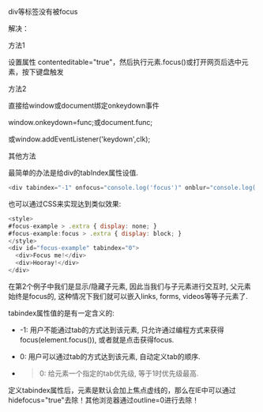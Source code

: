 div等标签没有被focus

解决：

方法1

设置属性 contenteditable="true"，然后执行元素.focus()或打开网页后选中元素，按下键盘触发

方法2

直接给window或document绑定onkeydown事件

window.onkeydown=func;或document.func;

或window.addEventListener('keydown',clk);





其他方法



最简单的办法是给div的tabIndex属性设值.

```javascript
<div tabindex="-1" onfocus="console.log('focus')" onblur="console.log('blur')">Focus me</div>
```



也可以通过CSS来实现达到类似效果:

```javascript
<style>
#focus-example > .extra { display: none; }
#focus-example:focus > .extra { display: block; }
</style>
<div id="focus-example" tabindex="0">
  <div>Focus me!</div>
  <div>Hooray!</div>
</div>
```

在第2个例子中我们是显示/隐藏子元素, 因此当我们与子元素进行交互时, 父元素始终是focus的, 这种情况下我们就可以嵌入links, forms, videos等等子元素了.



tabindex属性值的是有一定含义的:

* -1: 用户不能通过tab的方式达到该元素, 只允许通过编程方式来获得focus(element.focus()), 或者就是点击获得focus.

* 0: 用户可以通过tab的方式达到该元素, 自动定义tab的顺序.

* >0: 给元素一个指定的tab优先级, 等于1时优先级最高.



定义tabindex属性后，元素是默认会加上焦点虚线的，那么在IE中可以通过hidefocus="true"去除！其他浏览器通过outline=0进行去除！